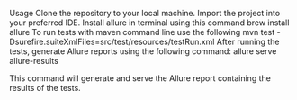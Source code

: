Usage
Clone the repository to your local machine.
Import the project into your preferred IDE.
Install allure in terminal using this command brew install allure
To run tests with maven command line use the following mvn test -Dsurefire.suiteXmlFiles=src/test/resources/testRun.xml
After running the tests, generate Allure reports using the following command:
allure serve allure-results

This command will generate and serve the Allure report containing the results of the tests.

